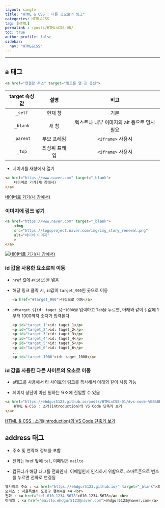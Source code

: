 ```yaml
---
layout: single
title: "HTML & CSS : 다른 곳으로의 링크"
categories: HTML&CSS
tag: [HTML]
permalink : /posts/HTMLnCSS-08/
toc: true
author_profile: false
sidebar:
  nav: "HTML&CSS"
---
```


<hr>

## a 태그

```html
<a href="연결할 주소" target="링크를 열 곳 옵션">
```

| target 속성값 |      설명     |                     비고                    |
|:-------------:|:-------------:|:-------------------------------------------:|
|   `_self`     |    현재 창    |                     기본                    |
|   `_blank`    |     새 창     | 텍스트나 내부 이미지의 alt 등으로 명시 필요 |
|  `_parent`    |  부모 프레임  |               `<iframe>` 사용시               |
|    `_top`     | 최상위 프레임 |               `<iframe>` 사용시               |

- 네이버를 새창에서 열기

```html
<a href="https://www.naver.com" target="_blank">
    네이버로 가기(새 창에서)
</a>
```

<a href="https://www.naver.com" target="_blank">네이버로 가기(새 창에서)</a>

### 이미지에 링크 넣기

```html
<a href="https://www.naver.com" target="_blank">
    <img 
    src="https://logoproject.naver.com/img/img_story_renewal.png"
    alt="네이버 이미지"
    >
</a>
```

[![네이버로 가기(새 창에서)](https://logoproject.naver.com/img/img_story_renewal.png)](https://www.naver.com)


### id 값을 사용한 요소로의 이동

- `href` 값에 `#(id값)`을 넣음

- 해당 링크 클릭 시, `id`값이 `target_900`인 곳으로 이동

    ```html
    <a href="#target_900">타깃으로 이동</a>
    ```

- `p#target_${id: taget_$}*1000`을 입력하고 `Tab`을 누르면, 아래와 같이 `$` 값에 1부터 1000까지 숫자가 입력된다 

    ```html
    <p id="target_1">id: taget_1</p>
    <p id="target_2">id: taget_2</p>
    <p id="target_3">id: taget_3</p>
    <p id="target_4">id: taget_4</p>
    <p id="target_5">id: taget_5</p>
    <p id="target_6">id: taget_6</p>
    ...
    <p id="target_1000">id: taget_1000</p>
    ```

### id 값을 사용한 다른 사이트의 요소로 이동

- a태그를 사용해서 타 사이트의 링크를 복사해서 아래와 같이 사용 가능

- 페이지 상단이 아닌 원하는 요소에 진입할 수 있음

```html
<a href="https://ehdgur5123.github.io/posts/HTMLnCSS-01/#vs-code-%EB%8B%A8%EC%B6%95%ED%82%A4" target="_blank">
    HTML & CSS : 소개(introduction)의 VS Code 단축키 보기 
</a>
```

<a href="https://ehdgur5123.github.io/posts/HTMLnCSS-01/#vs-code-%EB%8B%A8%EC%B6%95%ED%82%A4" target="_blank">
    HTML & CSS : 소개(introduction)의 VS Code 단축키 보기 
</a>

## address 태그

- 주소 및 연락처 정보를 포함

- 전화는 href 앞에 `tel`, 이메일은 `mailto`

- 컴퓨터가 해당 태그를 전화인지, 이메일인지 인식하기 위함으로, 스마트폰으로 번호를 누르면 전화로 연결됨
 
```html
웹사이트 주소 : <a href="https://ehdgur5123.github.io/" target="_blank">끄적끄적</a> <br>
오피스 : 서울특별시 도봉구 행복4길 44 <br>
전화 : <a href="tel:010-1234-5678">010-1234-5678</a> <br>
이메일 : <a href="mailto:ehdgur5123@naver.com">ehdgur5123@naver.com</a> <br>
```